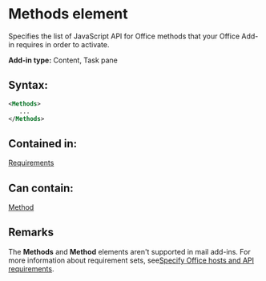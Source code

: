 
# Methods element
Specifies the list of JavaScript API for Office methods that your Office Add-in requires in order to activate.

 **Add-in type:** Content, Task pane


## Syntax:


```XML
<Methods>
   ...
</Methods>
```


## Contained in:

[Requirements](../reference/manifest/requirements-element.md)


## Can contain:

[Method](../reference/manifest/method-element.md)


## Remarks

The  **Methods** and **Method** elements aren't supported in mail add-ins. For more information about requirement sets, see[Specify Office hosts and API requirements](http://msdn.microsoft.com/library/6b6702f2-b0a5-46ab-a356-8dda897ca8ae%28Office.15%29.aspx#SpecifyRequirementSets_intro).

